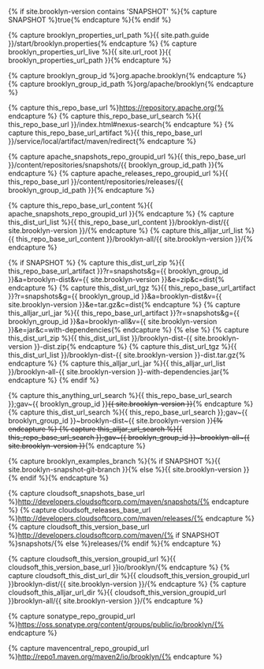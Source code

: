 
{% if site.brooklyn-version contains 'SNAPSHOT' %}{% capture SNAPSHOT %}true{% endcapture %}{% endif %}

{% capture brooklyn_properties_url_path %}{{ site.path.guide }}/start/brooklyn.properties{% endcapture %}
{% capture brooklyn_properties_url_live %}{{ site.url_root }}{{ brooklyn_properties_url_path }}{% endcapture %}

{% capture brooklyn_group_id %}org.apache.brooklyn{% endcapture %}
{% capture brooklyn_group_id_path %}org/apache/brooklyn{% endcapture %}

{% capture this_repo_base_url %}https://repository.apache.org{% endcapture %}
{% capture this_repo_base_url_search %}{{ this_repo_base_url }}/index.html#nexus-search{% endcapture %}
{% capture this_repo_base_url_artifact %}{{ this_repo_base_url }}/service/local/artifact/maven/redirect{% endcapture %}

{% capture apache_snapshots_repo_groupid_url %}{{ this_repo_base_url }}/content/repositories/snapshots/{{ brooklyn_group_id_path }}{% endcapture %}
{% capture apache_releases_repo_groupid_url %}{{ this_repo_base_url }}/content/repositories/releases/{{ brooklyn_group_id_path }}{% endcapture %}

{% capture this_repo_base_url_content %}{{ apache_snapshots_repo_groupid_url }}{% endcapture %}
{% capture this_dist_url_list %}{{ this_repo_base_url_content }}/brooklyn-dist/{{ site.brooklyn-version }}/{% endcapture %}
{% capture this_alljar_url_list %}{{ this_repo_base_url_content }}/brooklyn-all/{{ site.brooklyn-version }}/{% endcapture %}

{% if SNAPSHOT %}
  {% capture this_dist_url_zip %}{{ this_repo_base_url_artifact }}?r=snapshots&g={{ brooklyn_group_id }}&a=brooklyn-dist&v={{ site.brooklyn-version }}&e=zip&c=dist{% endcapture %}
  {% capture this_dist_url_tgz %}{{ this_repo_base_url_artifact }}?r=snapshots&g={{ brooklyn_group_id }}&a=brooklyn-dist&v={{ site.brooklyn-version }}&e=tar.gz&c=dist{% endcapture %}
  {% capture this_alljar_url_jar %}{{ this_repo_base_url_artifact }}?r=snapshots&g={{ brooklyn_group_id }}&a=brooklyn-all&v={{ site.brooklyn-version }}&e=jar&c=with-dependencies{% endcapture %}
{% else %}<!--- RELEASE -->
  {% capture this_dist_url_zip %}{{ this_dist_url_list }}/brooklyn-dist-{{ site.brooklyn-version }}-dist.zip{% endcapture %}
  {% capture this_dist_url_tgz %}{{ this_dist_url_list }}/brooklyn-dist-{{ site.brooklyn-version }}-dist.tar.gz{% endcapture %}
  {% capture this_alljar_url_jar %}{{ this_alljar_url_list }}/brooklyn-all-{{ site.brooklyn-version }}-with-dependencies.jar{% endcapture %}
{% endif %}

{% capture this_anything_url_search %}{{ this_repo_base_url_search }};gav~{{ brooklyn_group_id }}~~{{ site.brooklyn-version }}~~{% endcapture %}
{% capture this_dist_url_search %}{{ this_repo_base_url_search }};gav~{{ brooklyn_group_id }}~brooklyn-dist~{{ site.brooklyn-version }}~~{% endcapture %}
{% capture this_alljar_url_search %}{{ this_repo_base_url_search }};gav~{{ brooklyn_group_id }}~brooklyn-all~{{ site.brooklyn-version }}~~{% endcapture %}

<!-- OLD things -->

{% capture brooklyn_examples_branch %}{% if SNAPSHOT %}{{ site.brooklyn-snapshot-git-branch }}{% else %}{{ site.brooklyn-version }}{% endif %}{% endcapture %}

{% capture cloudsoft_snapshots_base_url %}http://developers.cloudsoftcorp.com/maven/snapshots/{% endcapture %}
{% capture cloudsoft_releases_base_url %}http://developers.cloudsoftcorp.com/maven/releases/{% endcapture %}
{% capture cloudsoft_this_version_base_url %}http://developers.cloudsoftcorp.com/maven/{% if SNAPSHOT %}snapshots/{% else %}releases/{% endif %}{% endcapture %}

{% capture cloudsoft_this_version_groupid_url %}{{ cloudsoft_this_version_base_url }}io/brooklyn/{% endcapture %}
{% capture cloudsoft_this_dist_url_dir %}{{ cloudsoft_this_version_groupid_url }}brooklyn-dist/{{ site.brooklyn-version }}/{% endcapture %}
{% capture cloudsoft_this_alljar_url_dir %}{{ cloudsoft_this_version_groupid_url }}brooklyn-all/{{ site.brooklyn-version }}/{% endcapture %}

<!--- both snapshots and releases -->
{% capture sonatype_repo_groupid_url %}https://oss.sonatype.org/content/groups/public/io/brooklyn/{% endcapture %}
<!--- releases --> 
{% capture mavencentral_repo_groupid_url %}http://repo1.maven.org/maven2/io/brooklyn/{% endcapture %}
